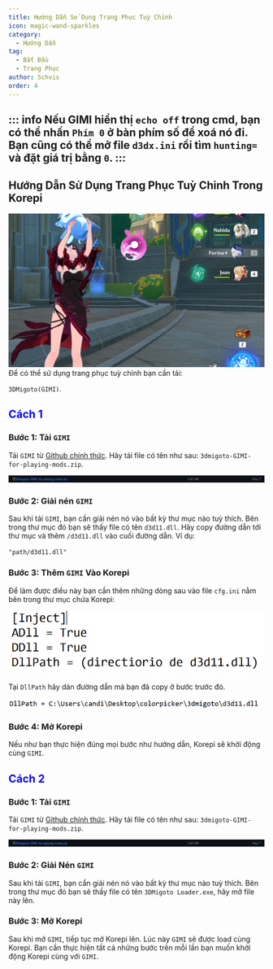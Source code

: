 ```yaml
---
title: Hướng Dẫn Sử Dụng Trang Phục Tuỳ Chỉnh
icon: magic-wand-sparkles
category:
  - Hướng Dẫn
tag:
  - Bắt Đầu
  - Trang Phục
author: Schvis
order: 4
---
```


::: info Nếu GIMI hiển thị `echo off` trong cmd, bạn có thể nhấn `Phím 0` ở bàn phím số để xoá nó đi. Bạn cũng có thể mở file `d3dx.ini` rồi tìm `hunting=` và đặt giá trị bằng `0`.
:::
---

## Hướng Dẫn Sử Dụng Trang Phục Tuỳ Chỉnh Trong Korepi

![](/assets/images/docs/202312/example.png)
Để có thể sử dụng trang phục tuỳ chỉnh bạn cần tải:

`3DMigoto(GIMI)`.
## <span style='color:blue;'>Cách 1</span>
### Bước 1: Tải `GIMI`

Tải `GIMI` từ [Github chính thức](https://github.com/SilentNightSound/GI-Model-Importer/releases/tag/v7.0). Hãy tải file có tên như sau: `3dmigoto-GIMI-for-playing-mods.zip`.

![](/assets/images/docs/202312/3dm-1.png)

### Bước 2: Giải nén `GIMI`

Sau khi tải `GIMI`, bạn cần giải nén nó vào bất kỳ thư mục nào tuỳ thích. Bên trong thư mục đó bạn sẽ thấy file có tên `d3d11.dll`. Hãy copy đường dẫn tới thư mục và thêm `/d3d11.dll` vào cuối đường dẫn. Ví dụ:

`"path/d3d11.dll"`

### Bước 3: Thêm `GIMI` Vào Korepi

Để làm được điều này bạn cần thêm những dòng sau vào file `cfg.ini` nằm bên trong thư mục chứa Korepi:

![](/assets/images/docs/202312/3dm-2.png)

Tại `DllPath` hãy dán đường dẫn mà bạn đã copy ở bước trước đó.

![](/assets/images/docs/202312/3dm-3.png)

### Bước 4: Mở Korepi

Nếu như bạn thực hiện đúng mọi bước như hướng dẫn, Korepi sẽ khởi động cùng `GIMI`.

## <span style='color:blue;'>Cách 2</span>
### Bước 1: Tải `GIMI`

Tải `GIMI` từ [Github chính thức](https://github.com/SilentNightSound/GI-Model-Importer/releases/tag/v7.0). Hãy tải file có tên như sau: `3dmigoto-GIMI-for-playing-mods.zip`.

![](/assets/images/docs/202312/3dm-1.png)

### Bước 2: Giải Nén `GIMI`

Sau khi tải `GIMI`, bạn cần giải nén nó vào bất kỳ thư mục nào tuỳ thích. Bên trong thư mục đó bạn sẽ thấy file có tên `3DMigoto Loader.exe`, hãy mở file này lên.

### Bước 3: Mở Korepi

Sau khi mở `GIMI`, tiếp tục mở Korepi lên. Lúc này `GIMI` sẽ được load cùng Korepi. Bạn cần thực hiện tất cả những bước trên mỗi lần bạn muốn khởi động Korepi cùng với `GIMI`.




